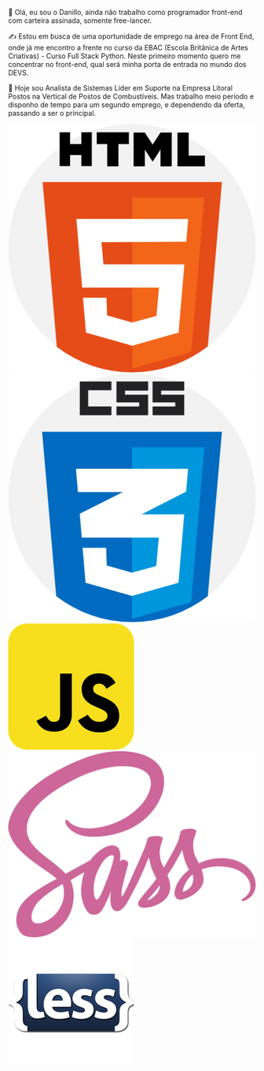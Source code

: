 👋 Olá, eu sou o Danillo, ainda não trabalho como programador front-end com carteira assinada, somente free-lancer. 

✍ Estou em busca de uma oportunidade de emprego na área de Front End, onde já me encontro a frente no curso da EBAC (Escola Britânica de Artes Criativas) - Curso Full Stack Python.
Neste primeiro momento quero me concentrar no front-end, qual será minha porta de entrada no mundo dos DEVS.

🌱 Hoje sou Analista de Sistemas Líder em Suporte na Empresa Litoral Postos na Vertical de Postos de Combustíveis.
Mas trabalho meio período e disponho de tempo para um segundo emprego, e dependendo da oferta, passando a ser o príncipal.

<img src='./html5.png'> <img src='./css.png'><img src='./js.png'><img src='./sass.png'><img src='./less.png' style='heigth=10px;'>
